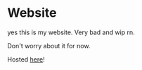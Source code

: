 # Website

yes this is my website.
Very bad and wip rn.

Don't worry about it for now.

Hosted [here](https://marceldobehere.com)!